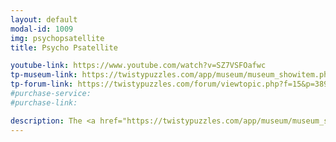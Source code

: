 ```yaml
---
layout: default
modal-id: 1009
img: psychopsatellite
title: Psycho Psatellite

youtube-link: https://www.youtube.com/watch?v=SZ7VSFOafwc
tp-museum-link: https://twistypuzzles.com/app/museum/museum_showitem.php?pkey=7435
tp-forum-link: https://twistypuzzles.com/forum/viewtopic.php?f=15&p=389603
#purchase-service: 
#purchase-link: 

description: The <a href="https://twistypuzzles.com/app/museum/museum_showitem.php?pkey=7435" target="_blank">Psycho Psatellite</a> is similar to the <a href="https://twistypuzzles.com/app/museum/museum_showitem.php?pkey=1523" target="_blank">Crazy Comet</a>, but with the concept applied to the <a href="https://en.wikipedia.org/wiki/Pentagonal_icositetrahedron" target="_blank">pentagonal icositetrahedron</a> shape. The puzzle can be assembled in the left-handed or right-handed variant, using the exact same pieces!
---
```


